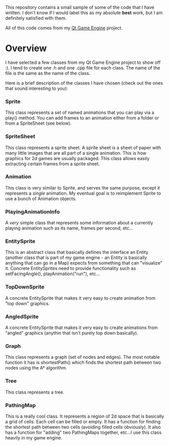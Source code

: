 This repository contains a small sample of some of the code that I have written. I don't know if I would label this as my absolute **best** work, but I am definitely satisfied with them.

All of this code comes from my [Qt Game Engine](https://github.com/MeLikeyCode/QtGameEngine) project.

Overview
========
I have selected a few classes from my Qt Game Engine project to show off :). I tend to create one .h and one .cpp file for each class. The name of the file is the same as the name of the class.

Here is a brief description of the classes I have chosen (check out the ones that sound interesting to you):

### Sprite
This class represents a set of named animations that you can play via a play() method. 
You can add frames to an animation either from a folder or from a SpriteSheet (see below).

### SpriteSheet
This class represents a sprite sheet. A sprite sheet is a sheet of paper with many little images that are all part of a single animation. This is how graphics for 2d games are usually packaged. This class allows easily extracting certain frames from a sprite sheet.

### Animation
This class is very similar to Sprite, and serves the same purpose, except it represents a *single* animation. My eventual goal is to reimplement Sprite to use a bunch of Animation objects.

### PlayingAnimationInfo
A *very* simple class that represents some information about a currently playing animation such as its name, frames per second, etc...

### EntitySprite
This is an abstract class that basically defines the interface an Entity (another class that is part of my game engine - an Entity is basically anything that can go in a Map) expects from something that can "visualize" it. Concrete EntitySprites need to provide functionality such as setFacingAngle(), playAnimation("run"), etc...

### TopDownSprite
A concrete EntitySprite that makes it very easy to create animation from "top down" graphics.

### AngledSprite
A concrete EntitySprite that makes it very easy to create animations from "angled" graphics (anythin that isn't purely top down basically).

### Graph
This class represents a graph (set of nodes and edges). The most notable function it has is shortestPath() which finds the shortest path between two nodes using the A* algorithm.

### Tree
This class represents a tree.

### PathingMap
This is a really cool class. It represents a region of 2d space that is basically a grid of cells. Each cell can be filled or empty. It has a function for finding the shortest path between two cells (avoiding filled cells obviously). It also has a function for "adding" two PathingMaps together, etc...I use this class heavily in my game engine.

